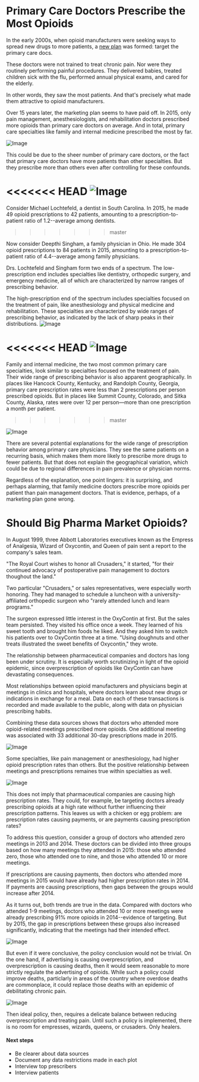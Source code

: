 # Primary Care Doctors Prescribe the Most Opioids

In the early 2000s, when opioid manufacturers were seeking ways to spread new drugs to more patients, a [new plan](http://ajph.aphapublications.org/doi/abs/10.2105/AJPH.2007.131714) was formed: target the primary care docs.

These doctors were not trained to treat chronic pain.  Nor were they routinely performing painful procedures.  They delivered babies, treated children sick with the flu, performed annual physical exams, and cared for the elderly.

In other words, they saw the most patients.  And that's precisely what made them attractive to opioid manufacturers.

Over 15 years later, the marketing plan seems to have paid off.  In 2015, only pain management, anesthesiologists, and rehabilitation doctors prescribed more opioids than primary care doctors on average.  And in total, primary care specialties like family and internal medicine prescribed the most by far.

![Image](plots/specialty_top10pre_total.png)

This could be due to the sheer number of primary care doctors, or the fact that primary care doctors have more patients than other specialties. But they prescribe more than others even after controlling for these confounds.

<<<<<<< HEAD
![Image](plots/prescriptions_hist_by_specialty.png)
=======
Consider Michael Lochtefeld, a dentist in South Carolina. In 2015, he made 49 opioid prescriptions to 42 patients, amounting to a prescription-to-patient ratio of 1.2--average among dentists.
>>>>>>> master

Now consider Deepthi Singham, a family physician in Ohio. He made 304 opioid prescriptions to 84 patients in 2015, amounting to a prescription-to-patient ratio of 4.4--average among family physicians.

Drs. Lochtefeld and Singham form two ends of a spectrum. The low-prescription end includes specialties like dentistry, orthopedic surgery, and emergency medicine, all of which are characterized by narrow ranges of prescribing behavior.

The high-prescription end of the spectrum includes specialties focused on the treatment of pain, like anesthesiology and physical medicine and rehabilitation. These specialties are characterized by wide ranges of prescribing behavior, as indicated by the lack of sharp peaks in their distributions.
![Image](plots/prescriptions_dens_by_specialty.png)

<<<<<<< HEAD
![Image](plots/map_prescriptions_primarycare.png)
=======
Family and internal medicine, the two most common primary care specialties, look  similar to specialties focused on the treatment of pain. Their wide range of prescribing behavior is also apparent geographically. In places like Hancock County, Kentucky, and Randolph County, Georgia, primary care prescription rates were less than 2 prescriptions per person prescribed opioids.  But in places like Summit County, Colorado, and Sitka County, Alaska, rates were over 12 per person&mdash;more than one prescription a month per patient.
>>>>>>> master

![Image](plots/map_prescriptions_primarycare.png)

There are several potential explanations for the wide range of prescription behavior among primary care physicians. They see the same patients on a recurring basis, which makes them more likely to prescribe more drugs to fewer patients. But that does not explain the geographical variation, which could be due to regional differences in pain prevalence or physician norms.

Regardless of the explanation, one point lingers: it is surprising, and perhaps alarming, that family medicine doctors prescribe more opioids per patient than pain management doctors. That is evidence, perhaps, of a marketing plan gone wrong.

# Should Big Pharma Market Opioids?

In August 1999, three Abbott Laboratories executives known as the Empress of Analgesia, Wizard of Oxycontin, and Queen of pain sent a report to the company's sales team.

"The Royal Court wishes to honor all Crusaders," it started, "for their continued advocacy of postoperative pain management to doctors thoughout the land."

Two particular "Crusaders," or sales representatives, were especially worth honoring. They had managed to schedule a luncheon with a university-affiliated orthopedic surgeon who "rarely attended lunch and learn programs."

The surgeon expressed little interest in the OxyContin at first. But the sales team persisted. They visited his office once a week. They learned of his sweet tooth and brought him foods he liked. And they asked him to switch his patients over to OxyContin three at a time. "Using doughnuts and other treats illustrated the sweet benefits of Oxycontin," they wrote.

The relationship between pharmaceutical companies and doctors has long been under scrutiny. It is especially worth scrutinizing in light of the opioid epidemic, since overprescription of opioids like OxyContin can have devastating consequences.

Most relationships between opioid manufacturers and physicians begin at meetings in clinics and hospitals, where doctors learn about new drugs or indications in exchange for a meal. Data on each of these transactions is recorded and made available to the public, along with data on physician prescribing habits.

Combining these data sources shows that doctors who attended more opioid-related meetings prescribed more opioids. One additional meeting was associated with 33 additional 30-day prescriptions made in 2015.

![Image](plots/meetings_30dayfill.png)

Some specialties, like pain management or anesthesiology, had higher opioid prescription rates than others. But the positive relationship between meetings and prescriptions remaines true within specialties as well.

![Image](plots/prescriptions_meetings_by_specialty.png)

This does not imply that pharmaceutical companies are causing high prescription rates. They could, for example, be targeting doctors already prescribing opioids at a high rate without further influencing their prescription patterns. This leaves us with a chicken or egg problem: are prescription rates causing payments, or are payments causing prescription rates?

To address this question, consider a group of doctors who attended zero meetings in 2013 and 2014. These doctors can be divided into three groups based on how many meetings they attended in 2015: those who attended zero, those who attended one to nine, and those who attended 10 or more meetings.

If prescriptions are causing payments, then doctors who attended more meetings in 2015 would have already had higher prescription rates in 2014. If payments are causing prescriptions, then gaps between the groups would increase after 2014.

As it turns out, both trends are true in the data. Compared with doctors who attended 1-9 meetings, doctors who attended 10 or more meetings were already prescribing 91% more opioids in 2014--evidence of targeting. But by 2015, the gap in prescriptions between these groups also increased significantly, indicating that the meetings had their intended effect.

![Image](plots/pot.png)

But even if it were conclusive, the policy conclusion would not be trivial. On the one hand, if advertising is causing overprescription, and overprescription is causing deaths, then it would seem reasonable to more strictly regulate the advertising of opioids. While such a policy could improve deaths, particlarly in areas of the country where overdose deaths are commonplace, it could replace those deaths with an epidemic of debilitating chronic pain.

![Image](plots/map_overdose_deaths.png)

Then ideal policy, then, requires a delicate balance between reducing overprescription and treating pain. Until such a policy is implemented, there is no room for empresses, wizards, queens, or crusaders. Only healers.

#### Next steps

- Be clearer about data sources
- Document any data restrictions made in each plot
- Interview top prescribers
- Interview patients
